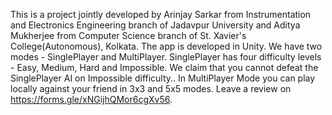 This is a project jointly developed by Arinjay Sarkar from Instrumentation and Electronics Engineering branch of Jadavpur University and Aditya Mukherjee from Computer Science branch of St. Xavier's College(Autonomous), Kolkata.
The app is developed in Unity.
We have two modes - SinglePlayer and MultiPlayer.
SinglePlayer has four difficulty levels - Easy, Medium, Hard and Impossible.
We claim that you cannot defeat the SinglePlayer AI on Impossible difficulty.. 
In MultiPlayer Mode you can play locally against your friend in 3x3 and 5x5 modes.
Leave a review on https://forms.gle/xNGijhQMor6cgXv56.
